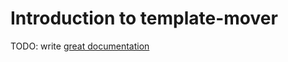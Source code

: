 # Introduction to template-mover

TODO: write [great documentation](http://jacobian.org/writing/what-to-write/)
